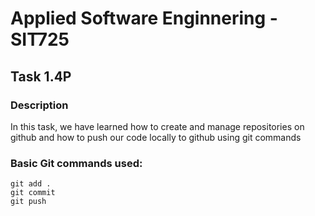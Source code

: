 # Applied Software Enginnering - SIT725

## Task 1.4P
### Description
In this task, we have learned how to create and manage repositories on github and how to push our code locally to github using git commands

### Basic Git commands used:
```
git add .
git commit
git push
```